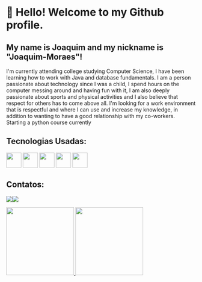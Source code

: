 

<!--
**joaquim-Moraes/Joaquim-Moraes** is a ✨ _special_ ✨ repository because its `README.md` (this file) appears on your GitHub profile.

Here are some ideas to get you started:

- 🔭 I'm looking for an internship in the backend area
- 🌱 Currently studying English on Wizard by Person, with 2 years left until graduation
- 🌱 I’m currently learning Java, SQL
- 👯 I’m looking to collaborate on big projects
- 🤔 I’m looking for help with learn java in general
- 📫 How to reach me: joaquimsp2006@gmail.com
- ⚡ Fun fact: I love sports
-->
# 👋 Hello! Welcome to my Github profile.
## My name is Joaquim and my nickname is "Joaquim-Moraes"!
I'm currently attending college studying Computer Science, I have been learning how to work with Java and database fundamentals.
I am a person passionate about technology since I was a child, I spend hours on the computer messing around and having fun with it, I am also deeply passionate about sports and physical activities and I also believe that respect for others has to come above all.
I'm looking for a work environment that is respectful and where I can use and increase my knowledge, in addition to wanting to have a good relationship with my co-workers.
Starting a python course currently
## Tecnologias Usadas: 
<img src="https://cdn.jsdelivr.net/gh/devicons/devicon@latest/icons/html5/html5-original-wordmark.svg" width="40" height="40" /> <img src="https://cdn.jsdelivr.net/gh/devicons/devicon@latest/icons/css3/css3-original-wordmark.svg" width="40" height="40" /> 
            <img src="https://cdn.jsdelivr.net/gh/devicons/devicon@latest/icons/java/java-plain-wordmark.svg"  width="40" height="40" /> 
            <img src="https://cdn.jsdelivr.net/gh/devicons/devicon@latest/icons/git/git-plain-wordmark.svg"  width = "40" height="40"/>  <img src="https://cdn.jsdelivr.net/gh/devicons/devicon@latest/icons/mysql/mysql-original-wordmark.svg" width = "40" height = "40"/>
            
            
          
          

## Contatos:

 <a href="https://www.instagram.com/gomesz.x4/" target="_blank"><img loading="lazy" src="https://img.shields.io/badge/-Instagram-%23E4405F?style=for-the-badge&logo=instagram&logoColor=white" target="_blank"></a><a href = "mailto:contato@joaquimsp2006@gmail.com"><img loading="lazy" src="https://img.shields.io/badge/Gmail-D14836?style=for-the-badge&logo=gmail&logoColor=white" target="_blank"></a>

<div>
<a href="https://github.com/"joaquim-Moraes">
<img loading="lazy" height="180em" src="https://github-readme-stats.vercel.app/api/top-langs/?username=joaquim-Moraes&layout=compact&langs_count=7&theme=dracula"/>
<img loading="lazy" height="180em" src="https://github-readme-stats.vercel.app/api?username=joaquim-Moraes&show_icons=true&theme=dracula&include_all_commits=true&count_private=true"/>
</div>






         
            
          
          
            
          
          

